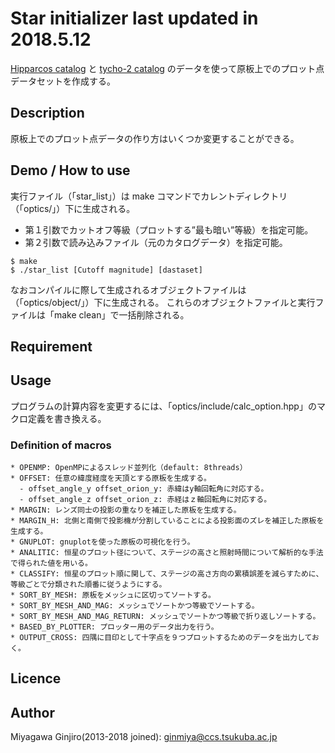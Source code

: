 Star initializer last updated in 2018.5.12
====

[Hipparcos catalog](https://heasarc.gsfc.nasa.gov/cgi-bin/W3Browse/w3query.pl?&tablehead=name%3Dheasarc%5Fhipparcos%26description%3DHipparcos+Main+Catalog%26url%3Dhttp%3A%2F%2Fheasarc%2Egsfc%2Enasa%2Egov%2FW3Browse%2Fstar%2Dcatalog%2Fhipparcos%2Ehtml%26archive%3D%26radius%3D1%26mission%3DSTAR%2BCATALOG%26priority%3D3&mission=STAR+CATALOG&Action=More+Options&Action=Parameter+Search&ConeAdd=1 "Hipparcos")
 と [tycho-2 catalog](http://cdsarc.u-strasbg.fr/viz-bin/Cat?I/259 "tycho-2") のデータを使って原板上でのプロット点データセットを作成する。

## Description
原板上でのプロット点データの作り方はいくつか変更することができる。


## Demo / How to use
実行ファイル（「star_list」）は make コマンドでカレントディレクトリ（「optics/」）下に生成される。
   * 第１引数でカットオフ等級（プロットする”最も暗い”等級）を指定可能。
   * 第２引数で読み込みファイル（元のカタログデータ）を指定可能。
```
$ make
$ ./star_list [Cutoff magnitude] [dastaset]
```
なおコンパイルに際して生成されるオブジェクトファイルは（「optics/object/」）下に生成される。
これらのオブジェクトファイルと実行ファイルは「make clean」で一括削除される。

## Requirement

## Usage
プログラムの計算内容を変更するには、「optics/include/calc_option.hpp」のマクロ定義を書き換える。

### Definition of macros
    * OPENMP: OpenMPによるスレッド並列化（default: 8threads）
    * OFFSET: 任意の緯度経度を天頂とする原板を生成する。
      - offset_angle_y offset_orion_y: 赤緯はy軸回転角に対応する。
      - offset_angle_z offset_orion_z: 赤経はｚ軸回転角に対応する。
    * MARGIN: レンズ同士の投影の重なりを補正した原板を生成する。
    * MARGIN_H: 北側と南側で投影機が分割していることによる投影面のズレを補正した原板を生成する。
    * GNUPLOT: gnuplotを使った原板の可視化を行う。
    * ANALITIC: 恒星のプロット径について、ステージの高さと照射時間について解析的な手法で得られた値を用いる。
    * CLASSIFY: 恒星のプロット順に関して、ステージの高さ方向の累積誤差を減らすために、等級ごとで分類された順番に従うようにする。
    * SORT_BY_MESH: 原板をメッシュに区切ってソートする。
    * SORT_BY_MESH_AND_MAG: メッシュでソートかつ等級でソートする。
    * SORT_BY_MESH_AND_MAG_RETURN: メッシュでソートかつ等級で折り返しソートする。
    * BASED_BY_PLOTTER: プロッター用のデータ出力を行う。
    * OUTPUT_CROSS: 四隅に目印として十字点を９つプロットするためのデータを出力しておく。

## Licence

## Author
Miyagawa Ginjiro(2013-2018 joined): ginmiya@ccs.tsukuba.ac.jp
